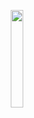 <p align="center">
  <img src="https://github.com/NastyaNev/career-hackathon-frontend/assets/129982615/127f80c3-121c-4759-964a-f20554723ac2" width="20%" />
</p>
